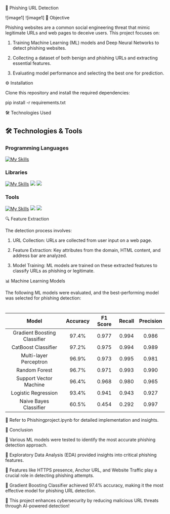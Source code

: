 🚀 Phishing URL Detection

 ![image1]
 ![image1]
🎯 Objective

Phishing websites are a common social engineering threat that mimic legitimate URLs and web pages to deceive users. This project focuses on:

1. Training Machine Learning (ML) models and Deep Neural Networks to detect phishing websites.

2. Collecting a dataset of both benign and phishing URLs and extracting essential features.

3. Evaluating model performance and selecting the best one for prediction.

⚙️ Installation

Clone this repository and install the required dependencies:

pip install -r requirements.txt

🛠️ Technologies Used
## 🛠️ Technologies & Tools

### Programming Languages
[![My Skills](https://skillicons.dev/icons?i=python,html,css,js)](https://skillicons.dev)

### Libraries
[![My Skills](https://skillicons.dev/icons?i=scikit-learn,pandas,numpy)](https://skillicons.dev)
<img src="https://img.shields.io/badge/XGBoost-0094C6?style=for-the-badge&logo=xgboost&logoColor=white">
<img src="https://img.shields.io/badge/SHAP-FF5733?style=for-the-badge&logo=python&logoColor=white">

### Tools
[![My Skills](https://skillicons.dev/icons?i=flask)](https://skillicons.dev)
<img src="https://img.shields.io/badge/BeautifulSoup-4B8BBE?style=for-the-badge&logo=python&logoColor=white">
<img src="https://img.shields.io/badge/GoogleSearchAPI-4285F4?style=for-the-badge&logo=google&logoColor=white">

🔍 Feature Extraction

The detection process involves:

1. URL Collection: URLs are collected from user input on a web page.

2. Feature Extraction: Key attributes from the domain, HTML content, and address bar are analyzed.

3. Model Training: ML models are trained on these extracted features to classify URLs as phishing or legitimate.

📊 Machine Learning Models

The following ML models were evaluated, and the best-performing model was selected for phishing detection:
#
|             Model            | Accuracy | F1 Score | Recall | Precision |
|:----------------------------:|:--------:|:--------:|:------:|:---------:|
| Gradient Boosting Classifier | 97.4%    | 0.977    | 0.994  | 0.986     |
| CatBoost Classifier          | 97.2%    | 0.975    | 0.994  | 0.989     |
| Multi-layer Perceptron       | 96.9%    | 0.973    | 0.995  | 0.981     |
| Random Forest                | 96.7%    | 0.971    | 0.993  | 0.990     |
| Support Vector Machine       | 96.4%    | 0.968    | 0.980  | 0.965     |
| Logistic Regression          | 93.4%    | 0.941    | 0.943  | 0.927     |
| Naive Bayes Classifier       | 60.5%    | 0.454    | 0.292  | 0.997     |

📌 Refer to Phishingproject.ipynb for detailed implementation and insights.

📌 Conclusion

🔹 Various ML models were tested to identify the most accurate phishing detection approach.

🔹 Exploratory Data Analysis (EDA) provided insights into critical phishing features.

🔹 Features like HTTPS presence, Anchor URL, and Website Traffic play a crucial role in detecting phishing attempts.

🔹 Gradient Boosting Classifier achieved 97.4% accuracy, making it the most effective model for phishing URL detection.

🔹 This project enhances cybersecurity by reducing malicious URL threats through AI-powered detection!